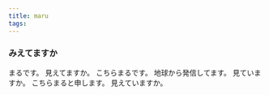 ```yaml
---
title: maru
tags:
---
```


### みえてますか
まるです。
見えてますか。
こちらまるです。
地球から発信してます。
見ていますか。
こちらまると申します。
見えていますか。